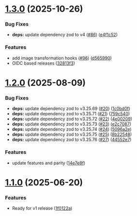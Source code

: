 # [1.3.0](https://github.com/raisedadead/astro-loader-hashnode/compare/v1.2.0...v1.3.0) (2025-10-26)


### Bug Fixes

* **deps:** update dependency zod to v4 ([#86](https://github.com/raisedadead/astro-loader-hashnode/issues/86)) ([e4f1c52](https://github.com/raisedadead/astro-loader-hashnode/commit/e4f1c524e156b69aa1b64d592cccaf691cebaf09))


### Features

* add image transformation hooks ([#96](https://github.com/raisedadead/astro-loader-hashnode/issues/96)) ([d565990](https://github.com/raisedadead/astro-loader-hashnode/commit/d565990b75de3354ffac2daca7e71cae2359c165))
* OIDC based releases ([32813f3](https://github.com/raisedadead/astro-loader-hashnode/commit/32813f3cf0060b3d5f6bc42f1e76fe05d1bea9cd))

# [1.2.0](https://github.com/raisedadead/astro-loader-hashnode/compare/v1.1.0...v1.2.0) (2025-08-09)


### Bug Fixes

* **deps:** update dependency zod to v3.25.69 ([#20](https://github.com/raisedadead/astro-loader-hashnode/issues/20)) ([1c0bd0f](https://github.com/raisedadead/astro-loader-hashnode/commit/1c0bd0f42feabf5de1579e72e55d09575d29d781))
* **deps:** update dependency zod to v3.25.71 ([#21](https://github.com/raisedadead/astro-loader-hashnode/issues/21)) ([759c540](https://github.com/raisedadead/astro-loader-hashnode/commit/759c540e64e8339a5364b5d41176ecb9a7b0ad7c))
* **deps:** update dependency zod to v3.25.72 ([#22](https://github.com/raisedadead/astro-loader-hashnode/issues/22)) ([4e00209](https://github.com/raisedadead/astro-loader-hashnode/commit/4e002094ee7b1c4c4c5ef8cef3e32dc8fe98219a))
* **deps:** update dependency zod to v3.25.73 ([#23](https://github.com/raisedadead/astro-loader-hashnode/issues/23)) ([e2c7087](https://github.com/raisedadead/astro-loader-hashnode/commit/e2c70878e28230c9eb9b4590f7e3be6d506ca16b))
* **deps:** update dependency zod to v3.25.74 ([#24](https://github.com/raisedadead/astro-loader-hashnode/issues/24)) ([5096a2e](https://github.com/raisedadead/astro-loader-hashnode/commit/5096a2e3df40a1cec252d6b363041ed3ebcdb5c3))
* **deps:** update dependency zod to v3.25.75 ([#25](https://github.com/raisedadead/astro-loader-hashnode/issues/25)) ([8b22548](https://github.com/raisedadead/astro-loader-hashnode/commit/8b225489cc602c13460f9ee0a47e37198a7b06bc))
* **deps:** update dependency zod to v3.25.76 ([#27](https://github.com/raisedadead/astro-loader-hashnode/issues/27)) ([44552e7](https://github.com/raisedadead/astro-loader-hashnode/commit/44552e7ca1e74e4d5d2f24a3c4353fc035b93065))


### Features

* update features and parity ([14e7e8f](https://github.com/raisedadead/astro-loader-hashnode/commit/14e7e8ff34560381eac9961989f9fdd546e0f6af))

# [1.1.0](https://github.com/raisedadead/astro-loader-hashnode/compare/v1.0.0...v1.1.0) (2025-06-20)


### Features

* Ready for v1 release ([1f0122a](https://github.com/raisedadead/astro-loader-hashnode/commit/1f0122a3b88843e11097ce996beb2b791e90a339))

